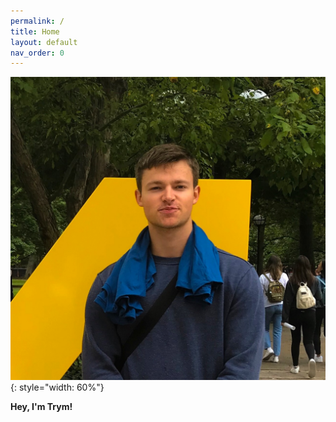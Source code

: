 ```yaml
---
permalink: /
title: Home
layout: default
nav_order: 0
---
```


![Image](/assets/images/trym.png){: style="width: 60%"}

**Hey, I'm Trym!**
